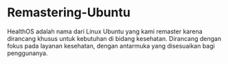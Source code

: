 # Remastering-Ubuntu
HealthOS adalah nama dari Linux Ubuntu yang kami remaster karena dirancang khusus 
untuk kebutuhan di bidang kesehatan. Dirancang dengan fokus pada layanan kesehatan, 
dengan antarmuka yang disesuaikan bagi penggunanya.
